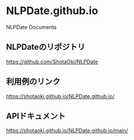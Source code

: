 # NLPDate.github.io
NLPDate Documents

## NLPDateのリポジトリ
<a href = "https://github.com/ShotaOki/NLPDate">https://github.com/ShotaOki/NLPDate</a>

## 利用例のリンク
<a href = "https://shotaoki.github.io/NLPDate.github.io/">https://shotaoki.github.io/NLPDate.github.io/</a>

## APIドキュメント
<a href = "https://shotaoki.github.io/NLPDate.github.io/main/">https://shotaoki.github.io/NLPDate.github.io/main/</a>
